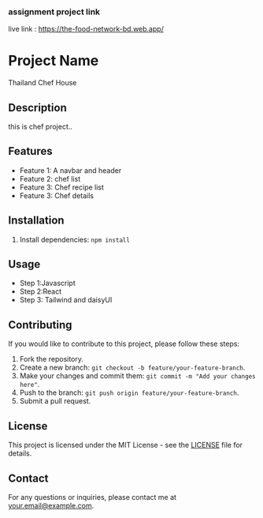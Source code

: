 ###  assignment project link

live link : https://the-food-network-bd.web.app/

# Project Name
Thailand Chef House
## Description
this is chef project..

## Features
- Feature 1: A navbar and header
- Feature 2: chef list
- Feature 3: Chef recipe list 
- Feature 3: Chef details

## Installation

1. Install dependencies: `npm install`

## Usage
- Step 1:Javascript
- Step 2:React
- Step 3: Tailwind and daisyUI

## Contributing
If you would like to contribute to this project, please follow these steps:
1. Fork the repository.
2. Create a new branch: `git checkout -b feature/your-feature-branch`.
3. Make your changes and commit them: `git commit -m "Add your changes here"`.
4. Push to the branch: `git push origin feature/your-feature-branch`.
5. Submit a pull request.

## License
This project is licensed under the MIT License - see the [LICENSE](LICENSE) file for details.

## Contact
For any questions or inquiries, please contact me at [your.email@example.com](mailto:your.email@example.com).
